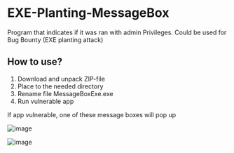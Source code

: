 # EXE-Planting-MessageBox
Program that indicates if it was ran with admin Privileges.
Could be used for Bug Bounty (EXE planting attack)

## How to use?

1. Download and unpack ZIP-file
2. Place to the needed directory
3. Rename file MessageBoxExe.exe
4. Run vulnerable app  

If app vulnerable, one of these message boxes will pop up


![image](https://user-images.githubusercontent.com/29678249/167265422-c2fa34e0-6644-40dd-a5b2-4dba6ca58bfd.png)


![image](https://user-images.githubusercontent.com/29678249/167265427-5b4ed11b-ebc9-4704-b8b4-f192c6d2f6b7.png)
